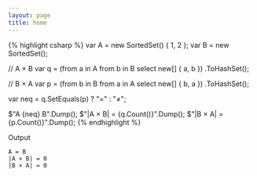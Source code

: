 ```yaml
---
layout: page
title: home
---
```


{% highlight csharp %}
var A = new SortedSet<int>() { 1, 2 };
var B = new SortedSet<int>();

// A × B
var q = (from a in A
         from b in B
         select new[] { a, b })
        .ToHashSet();

// B × A
var p = (from b in B
         from a in A
         select new[] { b, a })
        .ToHashSet();

var neq = q.SetEquals(p) ? "=" : "≠";

$"A {neq} B".Dump();
$"|A × B| = {q.Count()}".Dump();
$"|B × A| = {p.Count()}".Dump();
{% endhighlight %}

Output

```
A = B
|A × B| = 0
|B × A| = 0
```
